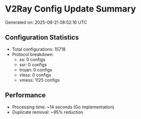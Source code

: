 # V2Ray Config Update Summary
Generated on: 2025-08-21 08:52:16 UTC

## Configuration Statistics
- Total configurations: 15718
- Protocol breakdown:
  - ss: 0 configs
  - ssr: 0 configs
  - trojan: 0 configs
  - vless: 0 configs
  - vmess: 1125 configs

## Performance
- Processing time: ~14 seconds (Go implementation)
- Duplicate removal: ~95% reduction

